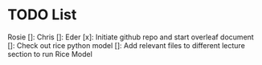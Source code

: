 # TODO List
Rosie
[]: 
Chris
[]:
Eder
[x]: Initiate github repo and start overleaf document
[]: Check out rice python model
[]: Add relevant files to different lecture section to run Rice Model
